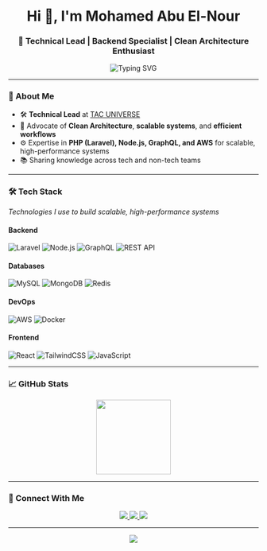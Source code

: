 <!-- Profile Header -->
<h1 align="center">Hi 👋, I'm Mohamed Abu El-Nour</h1>
<h3 align="center">🚀 Technical Lead | Backend Specialist | Clean Architecture Enthusiast</h3>

<p align="center">
  <img src="https://readme-typing-svg.demolab.com?font=Fira+Code&pause=1000&color=F7ED6A&center=true&vCenter=true&width=435&lines=Senior+Backend+Engineer;Technical+Lead+%7C+7%2B+Years+Experience;Laravel+%7C+Node.js+%7C+GraphQL+%7C+AWS" alt="Typing SVG" />
</p>

---

### 🧠 About Me
- 🛠 **Technical Lead** at [TAC UNIVERSE](https://tacuniverse.com)  
- 🧼 Advocate of **Clean Architecture**, **scalable systems**, and **efficient workflows**  
- ⚙️ Expertise in **PHP (Laravel), Node.js, GraphQL, and AWS** for scalable, high-performance systems
- 📚 Sharing knowledge across tech and non-tech teams

---


### 🛠️ Tech Stack
*Technologies I use to build scalable, high-performance systems*

#### Backend
<img src="https://img.shields.io/badge/Laravel-DD0031?style=flat&logo=laravel&logoColor=white" alt="Laravel" />
<img src="https://img.shields.io/badge/Node.js-339933?style=flat&logo=nodedotjs&logoColor=white" alt="Node.js" />
<img src="https://img.shields.io/badge/GraphQL-E10098?style=flat&logo=graphql&logoColor=white" alt="GraphQL" />
<img src="https://img.shields.io/badge/REST_API-000000?style=flat&logo=rest&logoColor=white" alt="REST API" />

#### Databases
<img src="https://img.shields.io/badge/MySQL-4479A1?style=flat&logo=mysql&logoColor=white" alt="MySQL" />
<img src="https://img.shields.io/badge/MongoDB-47A248?style=flat&logo=mongodb&logoColor=white" alt="MongoDB" />
<img src="https://img.shields.io/badge/Redis-DC382D?style=flat&logo=redis&logoColor=white" alt="Redis" />

#### DevOps
<img src="https://img.shields.io/badge/AWS-232F3E?style=flat&logo=amazonaws&logoColor=white" alt="AWS" />
<img src="https://img.shields.io/badge/Docker-2496ED?style=flat&logo=docker&logoColor=white" alt="Docker" />

#### Frontend
<img src="https://img.shields.io/badge/React-20232A?style=flat&logo=react&logoColor=61DAFB" alt="React" />
<img src="https://img.shields.io/badge/TailwindCSS-38B2AC?style=flat&logo=tailwind-css&logoColor=white" alt="TailwindCSS" />
<img src="https://img.shields.io/badge/JavaScript-F7DF1E?style=flat&logo=javascript&logoColor=black" alt="JavaScript" />

---

### 📈 GitHub Stats
<p align="center">
  <img src="https://github-readme-stats.vercel.app/api/top-langs/?username=moabuelnour&layout=compact&theme=dark" height="150"/>
</p>

---

### 🤝 Connect With Me

<p align="center">
  <a href="https://linkedin.com/in/mohamed-abuelnour" target="_blank">
    <img src="https://img.shields.io/badge/LinkedIn-%230077B5.svg?style=flat&logo=linkedin&logoColor=white"/>
  </a>
  <a href="mailto:moabuelnour@programmer.net">
    <img src="https://img.shields.io/badge/Email-%231DA1F2.svg?style=flat&logo=gmail&logoColor=white"/>
  </a>
  <a href="https://github.com/moabuelnour" target="_blank">
    <img src="https://img.shields.io/badge/GitHub-%2312100E.svg?style=flat&logo=github&logoColor=white"/>
  </a>
</p>

---

<p align="center">
  <img src="https://komarev.com/ghpvc/?username=thegreataint&style=flat-square" />
</p>
